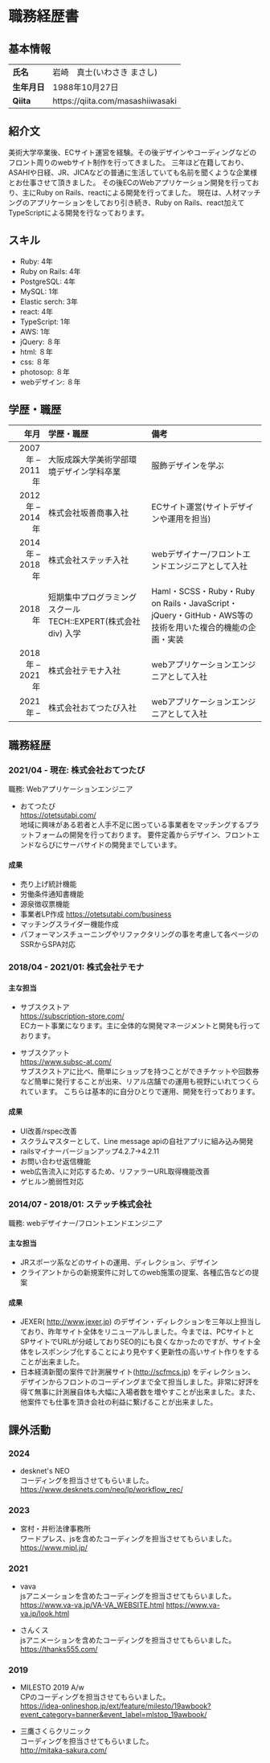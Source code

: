 # 職務経歴書

## 基本情報

<table>
    <tr>
        <td><strong>氏名</strong></td>
        <td>岩崎　真士(いわさき まさし)</td>
    </tr>
    <tr>
        <td><strong>生年月日</strong></td>
        <td>1988年10月27日</td>
    </tr>
    <tr>
        <td><strong>Qiita</strong></td>
        <td>https://qiita.com/masashiiwasaki</td>
    </tr>
</table>

## 紹介文

美術大学卒業後、ECサイト運営を経験。その後デザインやコーディングなどのフロント周りのwebサイト制作を行ってきました。
三年ほど在籍しており、ASAHIや日経、JR、JICAなどの普通に生活していても名前を聞くような企業様とお仕事させて頂きました。
その後ECのWebアプリケーション開発を行っており、主にRuby on Rails、reactによる開発を行ってました。
現在は、人材マッチングのアプリケーションをしており引き続き、Ruby on Rails、react加えてTypeScriptによる開発を行なっております。

## スキル

- Ruby: 4年
- Ruby on Rails: 4年
- PostgreSQL: 4年
- MySQL: 1年
- Elastic serch: 3年
- react: 4年
- TypeScript: 1年
- AWS: 1年
- jQuery: ８年
- html: ８年
- css: ８年
- photosop: ８年
- webデザイン: ８年

## 学歴・職歴

| 年月 | 学歴・職歴 | 備考 |
|---:|:---|:---|
|2007年 – 2011年 |大阪成蹊大学美術学部環境デザイン学科卒業 |服飾デザインを学ぶ |
|2012年 – 2014年 |株式会社坂善商事入社 |ECサイト運営(サイトデザインや運用を担当) |
|2014年 – 2018年 |株式会社ステッチ入社 |webデザイナー/フロントエンドエンジニアとして入社 |
|2018年 |短期集中プログラミングスクール TECH::EXPERT(株式会社div) 入学 |Haml・SCSS・Ruby・Ruby on Rails・JavaScript・jQuery・GitHub・AWS等の技術を用いた複合的機能の企画・実装 |
|2018年 – 2021年 |株式会社テモナ入社 |webアプリケーションエンジニアとして入社 |
|2021年 – |株式会社おてつたび入社 |webアプリケーションエンジニアとして入社 |

## 職務経歴

### 2021/04 - 現在: 株式会社おてつたび

職務: Webアプリケーションエンジニア

- おてつたび<br>
https://otetsutabi.com/<br>
地域に興味がある若者と人手不足に困っている事業者をマッチングするプラットフォームの開発を行っております。
要件定義からデザイン、フロントエンドならびにサーバサイドの開発までしています。

#### 成果
- 売り上げ統計機能
- 労働条件通知書機能
- 源泉徴収票機能
- 事業者LP作成
https://otetsutabi.com/business
- マッチングスライダー機能作成
- パフォーマンスチューニングやリファクタリングの事を考慮して各ページのSSRからSPA対応

### 2018/04 - 2021/01: 株式会社テモナ

#### 主な担当

- サブスクストア<br>
https://subscription-store.com/<br>
ECカート事業になります。主に全体的な開発マネージメントと開発も行っております。

- サブスクアット<br>
https://www.subsc-at.com/<br>
サブスクストアに比べ、簡単にショップを持つことができチケットや回数券など簡単に発行することが出来、リアル店舗での運用も視野にいれてつくられています。
こちらは基本的に自分ひとりで運用、開発を行っております。

#### 成果
- UI改善/rspec改善
- スクラムマスターとして、Line message apiの自社アプリに組み込み開発
- railsマイナーバージョンアップ4.2.7→4.2.11
- お問い合わせ返信機能
- web広告流入に対応するため、リファラーURL取得機能改善
- ゲヒルン脆弱性対応

### 2014/07 - 2018/01: ステッチ株式会社

職務: webデザイナー/フロントエンドエンジニア

#### 主な担当

- JRスポーツ系などのサイトの運用、ディレクション、デザイン
- クライアントからの新規案件に対してのweb施策の提案、各種広告などの提 案

#### 成果
- JEXER( http://www.jexer.jp) のデザイン・ディレクションを三年以上担当しており、昨年サイト全体をリニューアルしました。今までは、PCサイトとSPサイトでURLが分岐しておりSEO的にも良くなかったのですが、サイト全体をレスポンシブ化することにより見やすく更新性の高いサイト作りをすることが出来ました。
- 日本経済新聞の案件で計測展サイト(http://scfmcs.jp) をディレクション、デザインからフロントのコーデイングまで全て担当しました。非常に好評を得て無事に計測展自体も大幅に入場者数を増やすことが出来ました。また、他案件でも仕事を頂き会社の利益に繋げることが出来ました。

## 課外活動

### 2024

- desknet's NEO<br>
コーディングを担当させてもらいました。<br>
https://www.desknets.com/neo/lp/workflow_rec/

### 2023

- 宮村・井桁法律事務所<br>
ワードプレス、jsを含めたコーディングを担当させてもらいました。<br>
https://www.mipl.jp/

### 2021

- vava<br>
jsアニメーションを含めたコーディングを担当させてもらいました。<br>
https://www.va-va.jp/VA-VA_WEBSITE.html
https://www.va-va.jp/look.html

- さんくス<br>
jsアニメーションを含めたコーディングを担当させてもらいました。<br>
https://thanks555.com/

### 2019

- MILESTO 2019 A/w<br>
CPのコーディングを担当させてもらいました。<br>
https://idea-onlineshop.jp/ext/feature/milesto/19awbook?event_category=banner&event_label=mlstop_19awbook/

- 三鷹さくらクリニック<br>
コーディングを担当させてもらいました。<br>
http://mitaka-sakura.com/
